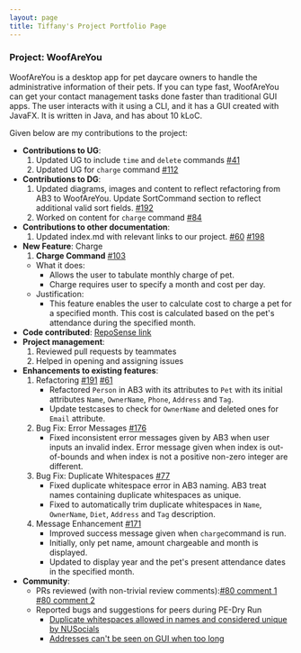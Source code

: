 ```yaml
---
layout: page
title: Tiffany's Project Portfolio Page
---
```


### Project: WoofAreYou

WoofAreYou is a desktop app for pet daycare owners to handle the administrative information of their pets. If you can type fast, WoofAreYou can get your contact management tasks done faster than traditional GUI apps. The user interacts with it using a CLI, and it has a GUI created with JavaFX. It is written in Java, and has about 10 kLoC.

Given below are my contributions to the project:

* **Contributions to UG**:
    1. Updated UG to include `time` and `delete` commands [#41](https://github.com/AY2122S2-CS2103T-T13-1/tp/pull/41)
    2. Updated UG for `charge` command [#112](https://github.com/AY2122S2-CS2103T-T13-1/tp/pull/112)
* **Contributions to DG**:
    1. Updated diagrams, images and content to reflect refactoring from AB3 to WoofAreYou. Update SortCommand section to reflect additional valid sort fields. [#192](https://github.com/AY2122S2-CS2103T-T13-1/tp/pull/192)
    2. Worked on content for `charge` command [#84](https://github.com/AY2122S2-CS2103T-T13-1/tp/pull/84)
* **Contributions to other documentation**:
    1. Updated index.md with relevant links to our project. [#60](https://github.com/AY2122S2-CS2103T-T13-1/tp/pull/60) [#198](https://github.com/AY2122S2-CS2103T-T13-1/tp/pull/198)
* **New Feature**: Charge
    1. **Charge Command** [#103](https://github.com/AY2122S2-CS2103T-T13-1/tp/pull/103)
    * What it does:
        * Allows the user to tabulate monthly charge of pet.
        * Charge requires user to specify a month and cost per day.
    * Justification:
        * This feature enables the user to calculate cost to charge a pet for a specified month. This cost is calculated based on the pet's attendance during the specified month.
* **Code contributed**: [RepoSense link](https://nus-cs2103-ay2122s2.github.io/tp-dashboard/?search=tiffanylin21&breakdown=true)
* **Project management**:
    1. Reviewed pull requests by teammates
    2. Helped in opening and assigning issues
* **Enhancements to existing features**:
    1. Refactoring [#191](https://github.com/AY2122S2-CS2103T-T13-1/tp/pull/191) [#61](https://github.com/AY2122S2-CS2103T-T13-1/tp/pull/61)
        * Refactored `Person` in AB3 with its attributes to `Pet` with its initial attributes `Name`, `OwnerName`, `Phone`, `Address` and `Tag`.
        * Update testcases to check for `OwnerName` and deleted ones for `Email` attribute.
    2. Bug Fix: Error Messages  [#176](https://github.com/AY2122S2-CS2103T-T13-1/tp/pull/176)
        * Fixed inconsistent error messages given by AB3 when user inputs an invalid index. Error message given when index is out-of-bounds and when index is not a positive non-zero integer are different.
    3. Bug Fix: Duplicate Whitespaces [#77](https://github.com/AY2122S2-CS2103T-T13-1/tp/pull/77)
        * Fixed duplicate whitespace error in AB3 naming. AB3 treat names containing duplicate whitespaces as unique.
        * Fixed to automatically trim duplicate whitespaces in `Name`, `OwnerName`, `Diet`, `Address` and `Tag` description.
    4. Message Enhancement [#171](https://github.com/AY2122S2-CS2103T-T13-1/tp/pull/171)
        * Improved success message given when `charge`command is run.
        * Initially, only pet name, amount chargeable and month is displayed.
        * Updated to display year and the pet's present attendance dates in the specified month.
* **Community**:
    * PRs reviewed (with non-trivial review comments):[#80 comment 1](https://github.com/AY2122S2-CS2103T-T13-1/tp/pull/80#discussion_r832306218) [#80 comment 2](https://github.com/AY2122S2-CS2103T-T13-1/tp/pull/80#discussion_r832341447)
    * Reported bugs and suggestions for peers during PE-Dry Run
        * [Duplicate whitespaces allowed in names and considered unique by NUSocials](https://github.com/Tiffanylin21/ped/issues/1)
        * [Addresses can't be seen on GUI when too long](https://github.com/Tiffanylin21/ped/issues/3)


